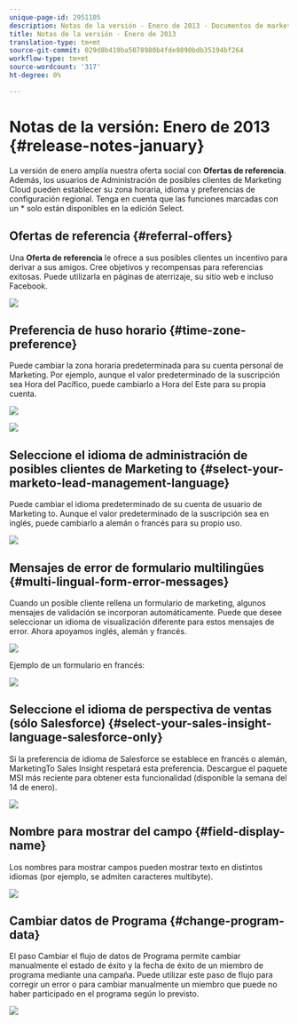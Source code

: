 ```yaml
---
unique-page-id: 2951105
description: Notas de la versión - Enero de 2013 - Documentos de marketing - Documentación del producto
title: Notas de la versión - Enero de 2013
translation-type: tm+mt
source-git-commit: 029d8b419ba5078980b4fde9890bdb35194bf264
workflow-type: tm+mt
source-wordcount: '317'
ht-degree: 0%

---
```



# Notas de la versión: Enero de 2013 {#release-notes-january}

La versión de enero amplía nuestra oferta social con **Ofertas de referencia**. Además, los usuarios de Administración de posibles clientes de Marketing Cloud pueden establecer su zona horaria, idioma y preferencias de configuración regional. Tenga en cuenta que las funciones marcadas con un * solo están disponibles en la edición Select.

## Ofertas de referencia {#referral-offers}

Una **Oferta de referencia** le ofrece a sus posibles clientes un incentivo para derivar a sus amigos. Cree objetivos y recompensas para referencias exitosas. Puede utilizarla en páginas de aterrizaje, su sitio web e incluso Facebook.

![](assets/image2014-9-22-15-3a20-3a13.png)

## Preferencia de huso horario {#time-zone-preference}

Puede cambiar la zona horaria predeterminada para su cuenta personal de Marketing. Por ejemplo, aunque el valor predeterminado de la suscripción sea Hora del Pacífico, puede cambiarlo a Hora del Este para su propia cuenta.

![](assets/image2014-9-22-15-3a20-3a41.png)

![](assets/image2014-9-22-15-3a21-3a2.png)

## Seleccione el idioma de administración de posibles clientes de Marketing to {#select-your-marketo-lead-management-language}

Puede cambiar el idioma predeterminado de su cuenta de usuario de Marketing to. Aunque el valor predeterminado de la suscripción sea en inglés, puede cambiarlo a alemán o francés para su propio uso.

![](assets/image2014-9-22-15-3a21-3a18.png)

## Mensajes de error de formulario multilingües {#multi-lingual-form-error-messages}

Cuando un posible cliente rellena un formulario de marketing, algunos mensajes de validación se incorporan automáticamente. Puede que desee seleccionar un idioma de visualización diferente para estos mensajes de error. Ahora apoyamos inglés, alemán y francés.

![](assets/image2014-9-22-15-3a21-3a33.png)

Ejemplo de un formulario en francés:

![](assets/image2014-9-22-15-3a22-3a2.png)

## Seleccione el idioma de perspectiva de ventas (sólo Salesforce) {#select-your-sales-insight-language-salesforce-only}

Si la preferencia de idioma de Salesforce se establece en francés o alemán, MarketingTo Sales Insight respetará esta preferencia. Descargue el paquete MSI más reciente para obtener esta funcionalidad (disponible la semana del 14 de enero).

![](assets/image2014-9-22-15-3a22-3a31.png)

## Nombre para mostrar del campo {#field-display-name}

Los nombres para mostrar campos pueden mostrar texto en distintos idiomas (por ejemplo, se admiten caracteres multibyte).

![](assets/image2014-9-22-15-3a22-3a56.png)

## Cambiar datos de Programa {#change-program-data}

El paso Cambiar el flujo de datos de Programa permite cambiar manualmente el estado de éxito y la fecha de éxito de un miembro de programa mediante una campaña. Puede utilizar este paso de flujo para corregir un error o para cambiar manualmente un miembro que puede no haber participado en el programa según lo previsto.

![](assets/image2014-9-22-15-3a23-3a23.png)
